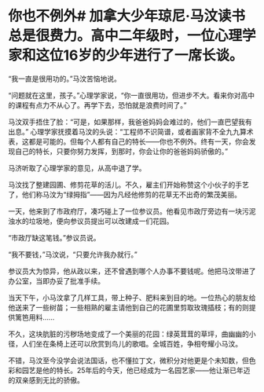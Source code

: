 # 你也不例外# 加拿大少年琼尼·马汶读书总是很费力。高中二年级时，一位心理学家和这位16岁的少年进行了一席长谈。

“我一直是很用功的。”马汶苦恼地说。

“问题就在这里，孩子。”心理学家说，“你一直很用功，但进步不大。看来你对高中的课程有点力不从心了。再学下去，恐怕就是浪费时间了。”

马汶双手捂住了脸：“可是，如果那样，我爸爸妈妈会难过的，他们一直巴望我有出息。”  心理学家抚摸着马汶的头说：“工程师不识简谱，或者画家背不全九九算术表，这都是可能的。但每个人都有自己的特长——你也不例外。终有一天，你会发现自己的特长，只要你努力发挥，到那时，你会让你的爸爸妈妈骄傲的。”

马济听取了心理学家的意见，从高中退了学。

马汶找了整建园圃、修剪花草的活儿。不久，雇主们开始称赞这个小伙子的手艺了，他们称马汶为“绿拇指”——因为凡经他修剪的花草无不出奇的繁茂美丽。

一天，他来到了市政府厅，凑巧碰上了一位参议员。他看见市政厅旁边有一块污泥浊水的垃圾地，便向参议员提出可以改建成一们花园。

“市政厅缺这笔钱。”参议员说。

“我不要钱，”马汶说，“只要允许我办就行。”

参议员大为惊异，他从政以来，还不曾遇到哪个人办事不要钱呢。他把马汶带进了办公室，当即办妥了批准手续。

当天下午，小马汶拿了几样工具，带上种子、肥料来到目的地。一位热心的朋友给他送来了一些树苗；一些相熟的雇主请他到自己的花圃里剪取玫瑰插枝；有的则提供篱笆用料……

不久，这块肮脏的污秽场地变成了一个美丽的花园：绿英茸茸的草坪，曲幽幽的小径，人们坐在条椅上还可以欣赏到鸟儿的歌唱。全城百姓，争相夸耀小马汶。

不错，马汶至今没学会说法国话，也不懂拉丁文，微积分对他更是个未知数，但色彩和园艺是他的特长。25年后的今天，他已经成为一名园艺家——他让渐已年迈的双亲感到无比的骄傲。
  